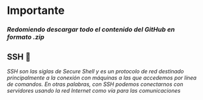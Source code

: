  # Importante

### _Redomiendo descargar todo el contenido del GitHub en formato .zip_

## SSH 🚀

_SSH son las siglas de Secure Shell y es un protocolo de red destinado principalmente a la conexión con máquinas a las que accedemos por línea de comandos. En otras palabras, con SSH podemos conectarnos con servidores usando la red Internet como vía para las comunicaciones_

